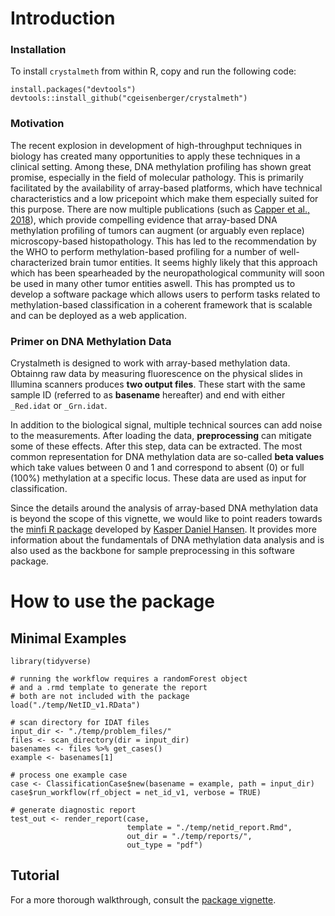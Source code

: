 # Introduction

### Installation 

To install `crystalmeth` from within R, copy and run the following code:

```{r}
install.packages("devtools")
devtools::install_github("cgeisenberger/crystalmeth")
```


### Motivation 

The recent explosion in development of high-throughput techniques in biology has created
many opportunities to apply these techniques in a clinical setting. Among these, DNA methylation
profiling has shown great promise, especially in the field of molecular pathology. This is primarily
facilitated by the availability of array-based platforms, which have technical characteristics 
and a low pricepoint which make them especially suited for this purpose. There are now multiple 
publications (such as [Capper et al., 2018](https://www.nature.com/articles/nature26000)), which 
provide compelling evidence that array-based DNA methylation profiling of tumors can augment
(or arguably even replace) microscopy-based histopathology. This has led to the recommendation
by the WHO to perform methylation-based profiling for a number of well-characterized brain tumor 
entities. It seems highly likely that this approach which has been spearheaded by the neuropathological
community will soon be used in many other tumor entities aswell. This has prompted us to develop 
a software package which allows users to perform tasks related to methylation-based classification
in a coherent framework that is scalable and can be deployed as a web application. 


### Primer on DNA Methylation Data

Crystalmeth is designed to work with array-based methylation data. Obtainng raw data by measuring fluorescence on the physical slides in Illumina scanners produces **two output files**. These start with the same sample ID (referred to as **basename** hereafter) and end with either `_Red.idat` or `_Grn.idat`.

In addition to the biological signal, multiple technical sources can add noise to the measurements. After loading the data, **preprocessing** can mitigate some of these effects. After this step, data can be extracted. The most common representation for DNA methylation data are so-called **beta values** which take values between 0 and 1 and correspond to absent (0) or full (100%) methylation at a specific locus. These data are used as input for classification. 

Since the details around the analysis of array-based DNA methylation data is beyond the scope of this vignette, we would like to point readers towards the [minfi R package](https://bioconductor.org/packages/release/bioc/html/minfi.html) developed by [Kasper Daniel Hansen](http://www.hansenlab.org). It provides more information about the fundamentals of DNA methylation data analysis and is also used as the backbone for sample preprocessing in this software package.



# How to use the package


## Minimal Examples

```{r}
library(tidyverse)

# running the workflow requires a randomForest object
# and a .rmd template to generate the report
# both are not included with the package
load("./temp/NetID_v1.RData")

# scan directory for IDAT files
input_dir <- "./temp/problem_files/"
files <- scan_directory(dir = input_dir)
basenames <- files %>% get_cases()
example <- basenames[1]

# process one example case
case <- ClassificationCase$new(basename = example, path = input_dir)
case$run_workflow(rf_object = net_id_v1, verbose = TRUE)

# generate diagnostic report
test_out <- render_report(case,
                          template = "./temp/netid_report.Rmd",
                          out_dir = "./temp/reports/",
                          out_type = "pdf")
```

## Tutorial

For a more thorough walkthrough, consult the [package vignette](./included/vignette.pdf).

